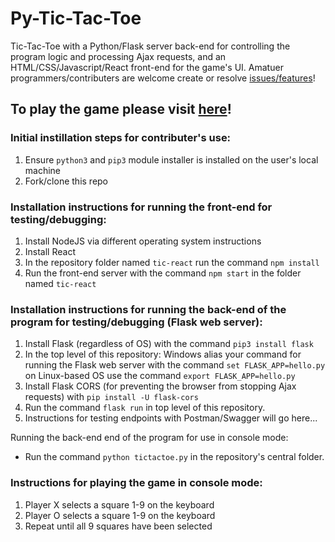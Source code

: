 # Py-Tic-Tac-Toe #
Tic-Tac-Toe with a Python/Flask server back-end for controlling the program logic and processing Ajax requests, and an HTML/CSS/Javascript/React front-end for the game's UI. Amatuer programmers/contributers are welcome create or resolve [issues/features](https://github.com/bmdvpanga/tictactoe/issues)!

## To play the game please visit [here](https://www.cool-free-games.com/tic-tac-toe)! ##

### Initial instillation steps for contributer's use: ###

1) Ensure ```python3``` and ```pip3``` module installer is installed on the user's local machine
2) Fork/clone this repo

### Installation instructions for running the front-end for testing/debugging: ###

1) Install NodeJS via different operating system instructions
2) Install React 
3) In the repository folder named ```tic-react``` run the command ```npm install```
4) Run the front-end server with the command ```npm start``` in the folder named ```tic-react```

### Installation instructions for running the back-end of the program for testing/debugging (Flask web server): ###

1) Install Flask (regardless of OS) with the command ```pip3 install flask```
2) In the top level of this repository: Windows alias your command for running the Flask web server with the command ```set FLASK_APP=hello.py``` on Linux-based OS use the command ```export FLASK_APP=hello.py```
3) Install Flask CORS (for preventing the browser from stopping Ajax requests) with ```pip install -U flask-cors```
3) Run the command ```flask run``` in top level of this repository.
4) Instructions for testing endpoints with Postman/Swagger will go here...

Running the back-end end of the program for use in console mode:

* Run the command ```python tictactoe.py``` in the repository's central folder.

### Instructions for playing the game in console mode: ###
1) Player X selects a square 1-9 on the keyboard
2) Player O selects a square 1-9 on the keyboard
3) Repeat until all 9 squares have been selected

